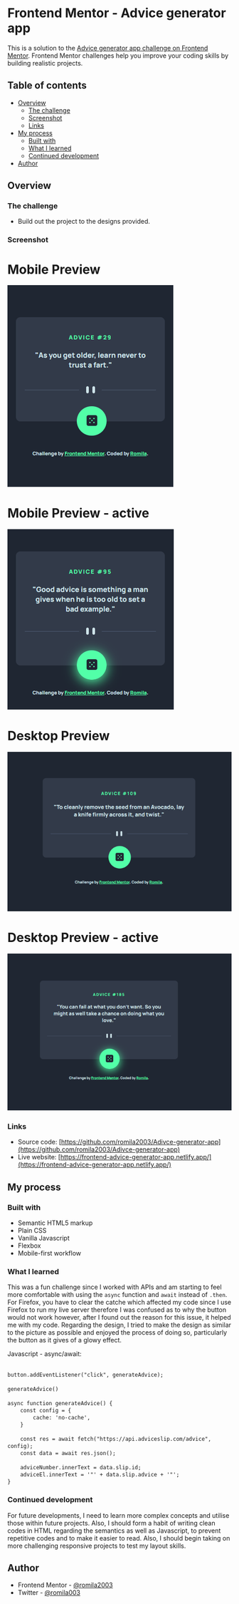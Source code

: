 # Frontend Mentor - Advice generator app

This is a solution to the [Advice generator app challenge on Frontend Mentor](https://www.frontendmentor.io/challenges/advice-generator-app-QdUG-13db). Frontend Mentor challenges help you improve your coding skills by building realistic projects. 

## Table of contents

- [Overview](#overview)
  - [The challenge](#the-challenge)
  - [Screenshot](#screenshot)
  - [Links](#links)
- [My process](#my-process)
  - [Built with](#built-with)
  - [What I learned](#what-i-learned)
  - [Continued development](#continued-development)
- [Author](#author)


## Overview

### The challenge

- Build out the project to the designs provided.

### Screenshot

# Mobile Preview 

![screenshot](https://github.com/romila2003/Adivce-generator-app/blob/main/Mobile%20preview.PNG)

# Mobile Preview - active

![screenshot](https://github.com/romila2003/Adivce-generator-app/blob/main/Mobile%20preview%20-%20active.PNG)

# Desktop Preview 

![screenshot](https://github.com/romila2003/Adivce-generator-app/blob/main/Desktop%20preview.PNG)

# Desktop Preview - active

![screenshot](https://github.com/romila2003/Adivce-generator-app/blob/main/Desktop%20preview%20-%20active.PNG)


### Links

 - Source code: [https://github.com/romila2003/Adivce-generator-app](https://github.com/romila2003/Adivce-generator-app)
 - Live website: [https://frontend-advice-generator-app.netlify.app/](https://frontend-advice-generator-app.netlify.app/)

## My process

### Built with

- Semantic HTML5 markup
- Plain CSS
- Vanilla Javascript
- Flexbox
- Mobile-first workflow

### What I learned

This was a fun challenge since I worked with APIs and am starting to feel more comfortable with using the `async` function and `await` instead of `.then`. For Firefox, you have to clear the catche which affected my code since I use Firefox to run my live server therefore I was confused as to why the button would not work however, after I found out the reason for this issue, it helped me with my code. Regarding the design, I tried to make the design as similar to the picture as possible and enjoyed the process of doing so, particularly the button as it gives of a glowy effect.

Javascript - async/await: 

```javasript

button.addEventListener("click", generateAdvice);

generateAdvice()

async function generateAdvice() {
    const config = {
        cache: 'no-cache',
    }
    
    const res = await fetch("https://api.adviceslip.com/advice", config);
    const data = await res.json();

    adviceNumber.innerText = data.slip.id;
    adviceEl.innerText = '"' + data.slip.advice + '"';
}

```

### Continued development

For future developments, I need to learn more complex concepts and utilise those within future projects. Also, I should form a habit of writing clean codes in HTML regarding the semantics as well as Javascript, to prevent repetitive codes and to make it easier to read. Also, I should begin taking on more challenging responsive projects to test my layout skills. 


## Author

- Frontend Mentor - [@romila2003](https://www.frontendmentor.io/profile/romila2003)
- Twitter - [@romila003](https://www.twitter.com/romila003)

